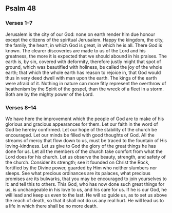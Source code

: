 ## Psalm 48

### Verses 1–7

Jerusalem is the city of our God: none on earth render him due honour except the citizens of the spiritual Jerusalem. Happy the kingdom, the city, the family, the heart, in which God is great, in which he is all. There God is known. The clearer discoveries are made to us of the Lord and his greatness, the more it is expected that we should abound in his praises. The earth is, by sin, covered with deformity, therefore justly might that spot of ground, which was beautified with holiness, be called the joy of the whole earth; that which the whole earth has reason to rejoice in, that God would thus in very deed dwell with man upon the earth. The kings of the earth were afraid of it. Nothing in nature can more fitly represent the overthrow of heathenism by the Spirit of the gospel, than the wreck of a fleet in a storm. Both are by the mighty power of the Lord.

### Verses 8–14

We have here the improvement which the people of God are to make of his glorious and gracious appearances for them. Let our faith in the word of God be hereby confirmed. Let our hope of the stability of the church be encouraged. Let our minds be filled with good thoughts of God. All the streams of mercy that flow down to us, must be traced to the fountain of His loving-kindness. Let us give to God the glory of the great things he has done for us. Let all the members of the church take comfort from what the Lord does for his church. Let us observe the beauty, strength, and safety of the church. Consider its strength; see it founded on Christ the Rock, fortified by the Divine power, guarded by Him who neither slumbers nor sleeps. See what precious ordinances are its palaces, what precious promises are its bulwarks, that you may be encouraged to join yourselves to it: and tell this to others. This God, who has now done such great things for us, is unchangeable in his love to us, and his care for us. If he is our God, he will lead and keep us even to the last. He will so guide us, as to set us above the reach of death, so that it shall not do us any real hurt. He will lead us to a life in which there shall be no more death.

